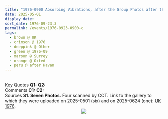 ```yaml
---
title: "1976-0900 Absorbing Vibrations, after the Group Photos after the Havan with the One Thousand Names of the Goddess, Lawn, 2, Parklands, Ice House Wood, Hurst Green, Oxted, Surrey, UK (other month 10)"
date: 2025-05-01
display_date: 
sort_date: 1976-09-23.3
permalink: /events/1976-0923-0900-c
tags:
  - brown @ UK
  - crimson @ 1976
  - deeppink @ Other
  - green @ 1976-09
  - maroon @ Surrey
  - orange @ Oxted
  - peru @ after Havan
---
```


<br>

<wave-list>
  <list-title color="DarkSeaGreen" width="55">Key Quotes</list-title>
  <list-item color="BlanchedAlmond" width="280"><b>Q1:</b> <i></i></list-item>
  <list-item color="Lavender" width="280"><b>Q2:</b> <i></i></list-item>
</wave-list>

<br>

<wave-list>
  <list-title color="DarkSeaGreen" width="55">Comments</list-title>
  <list-item color="BlanchedAlmond" width="280"><b>C1:</b> <i></i></list-item>
  <list-item color="Lavender" width="280"><b>C2:</b> <i></i></list-item>
</wave-list>

<br>

<wave-list>
  <list-title color="DarkSeaGreen" width="40">Sources</list-title>
  <list-item color="BlanchedAlmond"  width="280"><b>S1. Seven Photos.</b> Four scanned by CCT. Link to the gallery to which they were uploaded on 2025-0501 (six) and on 2025-0624 (one): <a href="https://eternalmoments.smugmug.com/countries/UK/1976/">UK 1976</a>.</list-item>
</wave-list>

<div style="text-align: center"><img src="https://pub-bcc3cbe9b1e94ba1ac28915f7a3900fa.r2.dev/1976-0900-c_Absorbing_Vibrations_after_the_Group_Photos_after_the_Havan_with_the_One_Thousand_Names_of_the_Goddess_Lawn_2_Parklands_Ice_House_Wood_Hurst_Green_Oxted_Surrey_UK_(other_month_10)_01_Crop_2_(from_tif)_(Yogi_Mahajan_Collection).jpg" /></div>